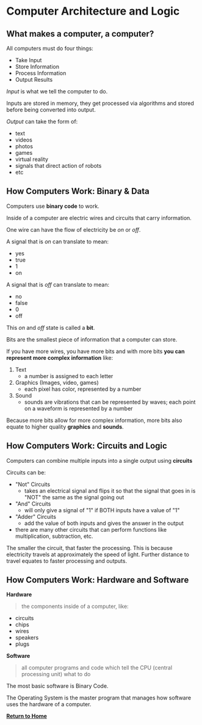 # Computer Architecture and Logic

## What makes a computer, a computer?

All computers must do four things:
* Take Input
* Store Information
* Process Information
* Output Results  

*Input* is what we tell the computer to do.

Inputs are stored in memory, they get processed via algorithms and stored before being converted into output. 

*Output* can take the form of:
-  text
-  videos
-  photos
-  games
-  virtual reality
-  signals that direct action of robots
-  etc

## How Computers Work: Binary & Data

Computers use __binary code__ to work.

Inside of a computer are electric wires and circuits that carry information. 

One wire can have the flow of electricity be _on_ or _off_.

A signal that is _on_ can translate to mean:
-  yes
-  true
-  1
-  on

A signal that is _off_ can translate to mean: 
-  no
-  false
-  0
-  off

This _on_ and _off_ state is called a __bit__.

Bits are the smallest piece of information that a computer can store.

If you have more wires, you have more bits and with more bits **you can represent more complex information** like:  
1.  Text
    - a number is assigned to each letter
1.  Graphics (Images, video, games)
    - each pixel has color, represented by a number
1.  Sound
    - sounds are vibrations that can be represented by waves; each point on a waveform is represented by a number

Because more bits allow for more complex information, more bits also equate to higher quality **graphics** and **sounds**.

## How Computers Work: Circuits and Logic

Computers can combine multiple inputs into a single output using **circuits**

Circuits can be:

-  "Not" Circuits
    - takes an electrical signal and flips it so that the signal that goes in is "NOT" the same as the signal going out
-  "And" Circuits
    - will only give a signal of "1" if BOTH inputs have a value of "1"
-  "Adder" Circuits
    - add the value of both inputs and gives the answer in the output
-  there are many other circuits that can perform functions like multiplication, subtraction, etc. 

The smaller the circuit, that faster the processing. This is because electricity travels at approximately the speed of light. Further distance to travel equates to faster processing and outputs.

## How Computers Work: Hardware and Software

**Hardware**
>the components inside of a computer, like:  
- circuits
- chips
- wires
- speakers
- plugs

**Software**
>all computer programs and code which tell the CPU (central processing unit) what to do

The most basic software is Binary Code. 

The Operating System is the master program that manages how software uses the hardware of a computer.

[**Return to Home**](README.md)
     
     